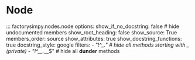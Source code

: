 # Node
::: factorysimpy.nodes.node
    options:
      show_if_no_docstring: false  # hide undocumented members
      show_root_heading: false
      show_source: True
      members_order: source
      show_attributes: true
      show_docstring_functions: true
      docstring_style: google
      filters:
        - "!^_.*"        # hide all methods starting with _ (private)
        - "!^__.*__$"    # hide all __dunder__ methods





